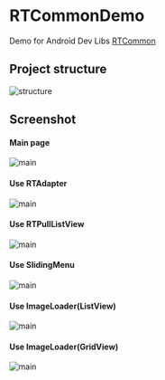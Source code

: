 RTCommonDemo
============

Demo for Android Dev Libs [RTCommon](https://github.com/tangren03/RTCommon)

## Project structure
![structure](https://github.com/tangren03/RTCommonDemo/raw/master/raw/7.png)

## Screenshot

#### Main page
![main](https://github.com/tangren03/RTCommonDemo/raw/master/raw/1.png)

#### Use RTAdapter
![main](https://github.com/tangren03/RTCommonDemo/raw/master/raw/2.png)

#### Use RTPullListView
![main](https://github.com/tangren03/RTCommonDemo/raw/master/raw/3.png)

#### Use SlidingMenu
![main](https://github.com/tangren03/RTCommonDemo/raw/master/raw/4.png)

#### Use ImageLoader(ListView)
![main](https://github.com/tangren03/RTCommonDemo/raw/master/raw/5.png)

#### Use ImageLoader(GridView)
![main](https://github.com/tangren03/RTCommonDemo/raw/master/raw/6.png)